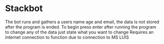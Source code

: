 # Stackbot
 The bot runs and gathers a users name age and email, the data is not stored after the program is ended. 
 To begin press enter after running the program to change any of the data just state what you want to change
 Requires an internet connection to function due to connection to MS LUIS
